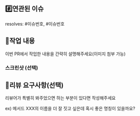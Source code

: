 ## #️⃣연관된 이슈

 resolves: #이슈번호, #이슈번호

## 📝작업 내용

 이번 PR에서 작업한 내용을 간략히 설명해주세요(이미지 첨부 가능)

### 스크린샷 (선택)

## 💬리뷰 요구사항(선택)

 리뷰어가 특별히 봐주었으면 하는 부분이 있다면 작성해주세요

 ex) 메서드 XXX의 이름을 더 잘 짓고 싶은데 혹시 좋은 명칭이 있을까요?
